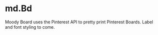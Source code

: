 # md.Bd 
Moody Board uses the Pinterest API to pretty print Pinterest Boards. Label and font styling to come.

